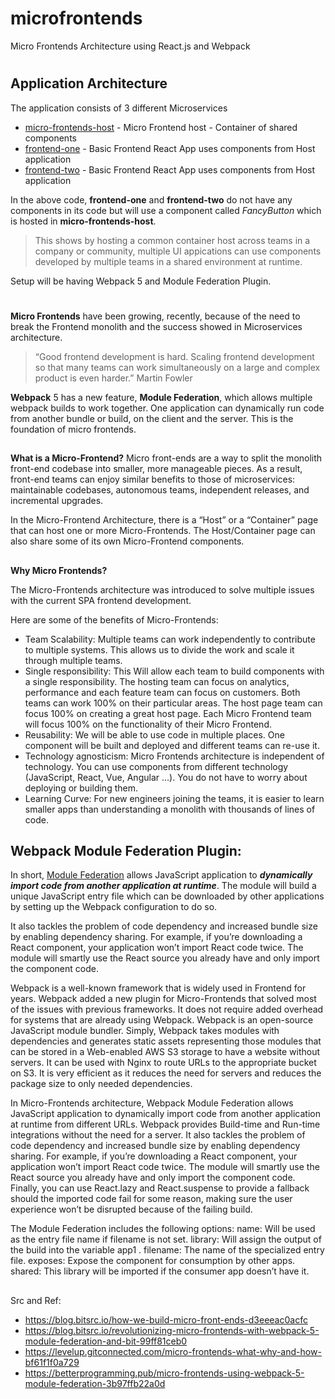 
# microfrontends
Micro Frontends Architecture using React.js and Webpack

#


## Application Architecture

The application consists of 3 different Microservices

-   [micro-frontends-host](https://github.com/sarat9/microfrontends/tree/master/micro-frontends-host)  - Micro Frontend host - Container of shared components
-   [frontend-one](https://github.com/sarat9/microfrontends/tree/master/frontend-one)  - Basic Frontend React App uses components from Host application
-   [frontend-two](https://github.com/sarat9/microfrontends/tree/master/frontend-two)  - Basic Frontend React App uses components from Host application

In the above code, **frontend-one** and **frontend-two** do not have any components in its code but will use a component called *FancyButton* which is hosted in **micro-frontends-host**.

> This shows by hosting a common container host across teams in a company or community, multiple UI appications can use components developed by multiple teams in a shared environment at runtime.

 Setup will be having Webpack 5 and Module Federation Plugin. 

#

**Micro Frontends** have been growing, recently, because of the need to break the Frontend monolith and the success showed in Microservices architecture.

> “Good frontend development is hard. Scaling frontend development so that many teams can work simultaneously on a large and complex product is even harder.” Martin Fowler

**Webpack** 5 has a new feature, **Module Federation**, which allows multiple webpack builds to work together. One application can dynamically run code from another bundle or build, on the client and the server. This is the foundation of micro frontends.

##

**What is a Micro-Frontend?**
Micro front-ends are a way to split the monolith front-end codebase into smaller, more manageable pieces. As a result, front-end teams can enjoy similar benefits to those of microservices: maintainable codebases, autonomous teams, independent releases, and incremental upgrades.

 In the Micro-Frontend Architecture, there is a “Host” or a “Container” page that can host one or more Micro-Frontends. The Host/Container page can also share some of its own Micro-Frontend components.

##
**Why Micro Frontends?**

The Micro-Frontends architecture was introduced to solve multiple issues with the current SPA frontend development.

Here are some of the benefits of Micro-Frontends:
- Team Scalability: Multiple teams can work independently to contribute to multiple systems. This allows us to divide the work and scale it through multiple teams.
- Single responsibility: This Will allow each team to build components with a single responsibility. The hosting team can focus on analytics, performance and each feature team can focus on customers. Both teams can work 100% on their particular areas. The host page team can focus 100% on creating a great host page. Each Micro Frontend team will focus 100% on the functionality of their Micro Frontend.
- Reusability: We will be able to use code in multiple places. One component will be built and deployed and different teams can re-use it.
- Technology agnosticism: Micro Frontends architecture is independent of technology. You can use components from different technology (JavaScript, React, Vue, Angular …). You do not have to worry about deploying or building them.
- Learning Curve: For new engineers joining the teams, it is easier to learn smaller apps than understanding a monolith with thousands of lines of code.


##

## Webpack Module Federation Plugin: 
In short, [Module Federation](https://webpack.js.org/concepts/module-federation/) allows JavaScript application to ***dynamically import code from another application at runtime***. The module will build a unique JavaScript entry file which can be downloaded by other applications by setting up the Webpack configuration to do so.

It also tackles the problem of code dependency and increased bundle size by enabling dependency sharing. For example, if you’re downloading a React component, your application won’t import React code twice. The module will smartly use the React source you already have and only import the component code.

Webpack is a well-known framework that is widely used in Frontend for years. Webpack added a new plugin for Micro-Frontends that solved most of the issues with previous frameworks. It does not require added overhead for systems that are already using Webpack. Webpack is an open-source JavaScript module bundler. Simply, Webpack takes modules with dependencies and generates static assets representing those modules that can be stored in a Web-enabled AWS S3 storage to have a website without servers. It can be used with Nginx to route URLs to the appropriate bucket on S3. It is very efficient as it reduces the need for servers and reduces the package size to only needed dependencies. 

In Micro-Frontends architecture, Webpack Module Federation allows JavaScript application to dynamically import code from another application at runtime from different URLs. Webpack provides Build-time and Run-time integrations without the need for a server. It also tackles the problem of code dependency and increased bundle size by enabling dependency sharing. For example, if you’re downloading a React component, your application won’t import React code twice. The module will smartly use the React source you already have and only import the component code. Finally, you can use React.lazy and React.suspense to provide a fallback should the imported code fail for some reason, making sure the user experience won’t be disrupted because of the failing build.

The Module Federation includes the following options:
name: Will be used as the entry file name if filename is not set.
library: Will assign the output of the build into the variable app1 .
filename: The name of the specialized entry file.
exposes: Expose the component for consumption by other apps.
shared: This library will be imported if the consumer app doesn’t have it.


##
Src and Ref:

- https://blog.bitsrc.io/how-we-build-micro-front-ends-d3eeeac0acfc
- https://blog.bitsrc.io/revolutionizing-micro-frontends-with-webpack-5-module-federation-and-bit-99ff81ceb0
- https://levelup.gitconnected.com/micro-frontends-what-why-and-how-bf61f1f0a729
- https://betterprogramming.pub/micro-frontends-using-webpack-5-module-federation-3b97ffb22a0d
